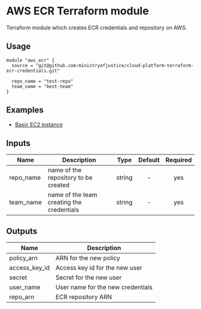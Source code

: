 # AWS ECR Terraform module

Terraform module which creates ECR credentials and repository on AWS.

## Usage

```hcl
module "aws_ecr" {
  source = "git@github.com:ministryofjustice/cloud-platform-terraform-ecr-credentials.git"

  repo_name = "test-repo"
  team_name = "best-team"
}
```

## Examples

* [Basic EC2 instance](https://github.com/ministryofjustice/cloud-platform-terraform-ecr-credentials/tree/master/examples)

## Inputs

| Name | Description | Type | Default | Required |
|------|-------------|:----:|:-----:|:-----:|
| repo_name | name of the repository to be created | string | - | yes |
| team_name | name of the team creating the credentials | string | - | yes |

## Outputs

| Name | Description |
|------|-------------|
| policy_arn | ARN for the new policy |
| access_key_id | Access key id for the new user |
| secret | Secret for the new user |
| user_name | User name for the new credentials |
| repo_arn | ECR repository ARN |
